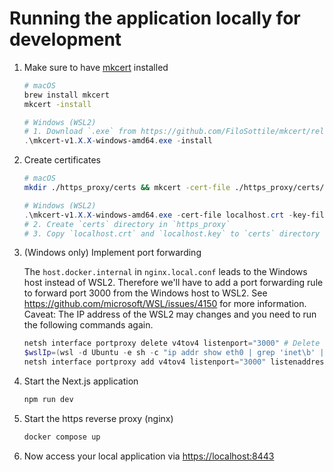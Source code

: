 # Running the application locally for development

1. Make sure to have [mkcert](https://github.com/FiloSottile/mkcert) installed

   ```sh
   # macOS
   brew install mkcert
   mkcert -install
   ```

   ```powershell
   # Windows (WSL2)
   # 1. Download `.exe` from https://github.com/FiloSottile/mkcert/releases
   .\mkcert-v1.X.X-windows-amd64.exe -install
   ```

2. Create certificates

   ```sh
   # macOS
   mkdir ./https_proxy/certs && mkcert -cert-file ./https_proxy/certs/localhost.crt -key-file ./https_proxy/certs/localhost.key localhost
   ```

   ```powershell
   # Windows (WSL2)
   .\mkcert-v1.X.X-windows-amd64.exe -cert-file localhost.crt -key-file localhost.key localhost
   # 2. Create `certs` directory in `https_proxy`
   # 3. Copy `localhost.crt` and `localhost.key` to `certs` directory
   ```

3. (Windows only) Implement port forwarding

   The `host.docker.internal` in `nginx.local.conf` leads to the Windows host instead of WSL2. Therefore we'll have to add a port forwarding rule to forward port 3000 from the Windows host to WSL2. See <https://github.com/microsoft/WSL/issues/4150> for more information. Caveat: The IP address of the WSL2 may changes and you need to run the following commands again.

   ```powershell
   netsh interface portproxy delete v4tov4 listenport="3000" # Delete any existing port 3000 forwarding
   $wslIp=(wsl -d Ubuntu -e sh -c "ip addr show eth0 | grep 'inet\b' | awk '{print `$2}' | cut -d/ -f1") # Get the private IP of the WSL2 instance
   netsh interface portproxy add v4tov4 listenport="3000" listenaddress="127.0.0.1" connectaddress="$wslIp" connectport="3000" # Create new port forwarding rule
   ```

4. Start the Next.js application

   ```sh
   npm run dev
   ```

5. Start the https reverse proxy (nginx)

   ```sh
   docker compose up
   ```

6. Now access your local application via <https://localhost:8443>
